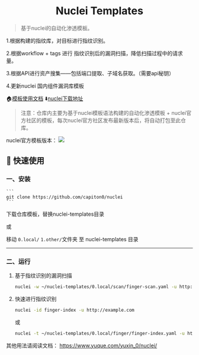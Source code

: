 

<h1 align="center">Nuclei Templates</h1>

> 基于nuclei的自动化渗透模板。

1.根据构建的指纹库，对目标进行指纹识别。

2.根据workflow + tags 进行 指纹识别后的漏洞扫描，降低扫描过程中的请求量。

3.根据API进行资产搜集——包括端口提取、子域名获取。（需要api秘钥）

4.更新nuclei 国内组件漏洞库模板


🏠[模板使用文档](https://www.yuque.com/yuxin_0/nuclei/)  ⬇️[nuclei下载地址](https://github.com/projectdiscovery/nuclei/releases)


> 注意：仓库内主要为基于nuclei模板语法构建的自动化渗透模板 + nuclei官方社区的模板，每次nuclei官方社区发布最新版本后，将自动打包至此仓库。

nuclei官方模板版本：
<a href="https://github.com/projectdiscovery/nuclei-templates/releases"><img src="https://img.shields.io/github/release/projectdiscovery/nuclei-templates"></a>
## 🚀 快速使用
### 一、安装

    ```
    git clone https://github.com/capiton0/nuclei
    ```

下载仓库模板，替换nuclei-templates目录

或

移动 `0.local/` `1.other/`文件夹 至 nuclei-templates 目录

---
### 二、运行
1. 基于指纹识别的漏洞扫描
    
    ```bash
    nuclei -w ~/nuclei-templates/0.local/scan/finger-scan.yaml -u http://example.com 
    ```

2. 快速进行指纹识别
    
    ```bash
    nuclei -id finger-index -u http://example.com 
    ```
    或
    ```bash
    nuclei -t ~/nuclei-templates/0.local/finger/finger-index.yaml -u http://example.com 
    ```

其他用法请阅读文档： https://www.yuque.com/yuxin_0/nuclei/
